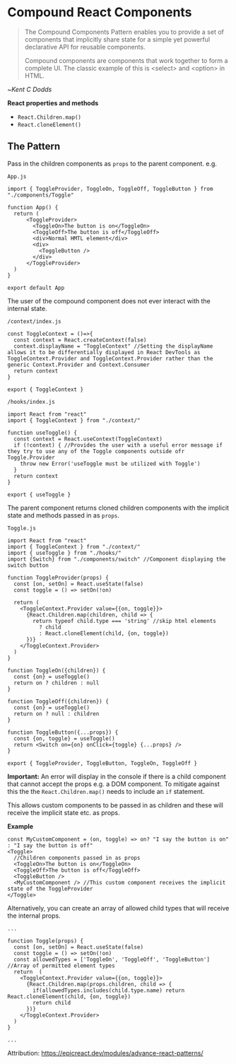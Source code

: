 # Compound React Components

> The Compound Components Pattern enables you to provide a set of components that implicitly share state for a simple yet powerful declarative API for reusable components.
>
> Compound components are components that work together to form a complete UI. The classic example of this is &lt;select&gt; and &lt;option&gt; in HTML.

~*Kent C Dodds*

__React properties and methods__

- `React.Children.map()`
- `React.cloneElement()`

## The Pattern
Pass in the children components as `props` to the parent component.
e.g.

`App.js`

```
import { ToggleProvider, ToggleOn, ToggleOff, ToggleButton } from "./components/Toggle"

function App() {
  return (
      <ToggleProvider>
        <ToggleOn>The button is on</ToggleOn>
        <ToggleOff>The button is off</ToggleOff>
        <div>Normal HMTL element</div>
        <div>
          <ToggleButton />
        </div>
      </ToggleProvider>
  )
}
  
export default App
```

The user of the compound component does not ever interact with the internal state.

`/context/index.js`

```
const ToggleContext = ()=>{
  const context = React.createContext(false)
  context.displayName = "ToggleContext" //Setting the displayName allows it to be differentially displayed in React DevTools as ToggleContext.Provider and ToggleContext.Provider rather than the generic Context.Provider and Context.Consumer
  return context
}

export { ToggleContext }

```

`/hooks/index.js`

```
import React from "react"
import { ToggleContext } from "./context/"

function useToggle() {
  const context = React.useContext(ToggleContext)
  if (!context) { //Provides the user with a useful error message if they try to use any of the Toggle components outside ofr Toggle.Provider
    throw new Error('useToggle must be utilized with Toggle')
  }
  return context
}

export { useToggle }

```

The parent component returns cloned children components with the implicit state and methods passed in as `props`.

`Toggle.js`

```
import React from "react"
import { ToggleContext } from "./context/"
import { useToggle } from "./hooks/"
import {Switch} from "./components/switch" //Component displaying the switch button

function ToggleProvider(props) {
  const [on, setOn] = React.useState(false)
  const toggle = () => setOn(!on)

  return (
    <ToggleContext.Provider value={{on, toggle}}>
      {React.Children.map(children, child => {
        return typeof child.type === 'string' //skip html elements
          ? child
          : React.cloneElement(child, {on, toggle})
      })}
    </ToggleContext.Provider>
  )
}

function ToggleOn({children}) {
  const {on} = useToggle()
  return on ? children : null
}

function ToggleOff({children}) {
  const {on} = useToggle()
  return on ? null : children
}

function ToggleButton({...props}) {
  const {on, toggle} = useToggle()
  return <Switch on={on} onClick={toggle} {...props} />
}

export { ToggleProvider, ToggleButton, ToggleOn, ToggleOff }
```

__Important:__ An error will display in the console if there is a child component that cannot accept the props e.g. a DOM component. To mitigate against this the the `React.Children.map()` needs to include an `if` statement.

This allows custom components to be passed in as children and these will receive the implicit state etc. as props.

__Example__

```
const MyCustomComponent = (on, toggle) => on? "I say the button is on" : "I say the button is off"
<Toggle>
  //Children components passed in as props
  <ToggleOn>The button is on</ToggleOn>
  <ToggleOff>The button is off</ToggleOff>
  <ToggleButton />
  <MyCustomComponent /> //This custom component receives the implicit state of the ToggleProvider
</Toggle>
``` 

Alternatively, you can create an array of allowed child types that will receive the internal props.

```
...

function Toggle(props) {
  const [on, setOn] = React.useState(false)
  const toggle = () => setOn(!on)
  const allowedTypes = ['ToggleOn', 'ToggleOff', 'ToggleButton'] //Array of permitted element types
  return  (
    <ToggleContext.Provider value={{on, toggle}}>
      {React.Children.map(props.children, child => {
        if(allowedTypes.includes(child.type.name) return React.cloneElement(child, {on, toggle})
        return child
      })}
    </ToggleContext.Provider>
  )
}

...
```

Attribution: https://epicreact.dev/modules/advance-react-patterns/ 
